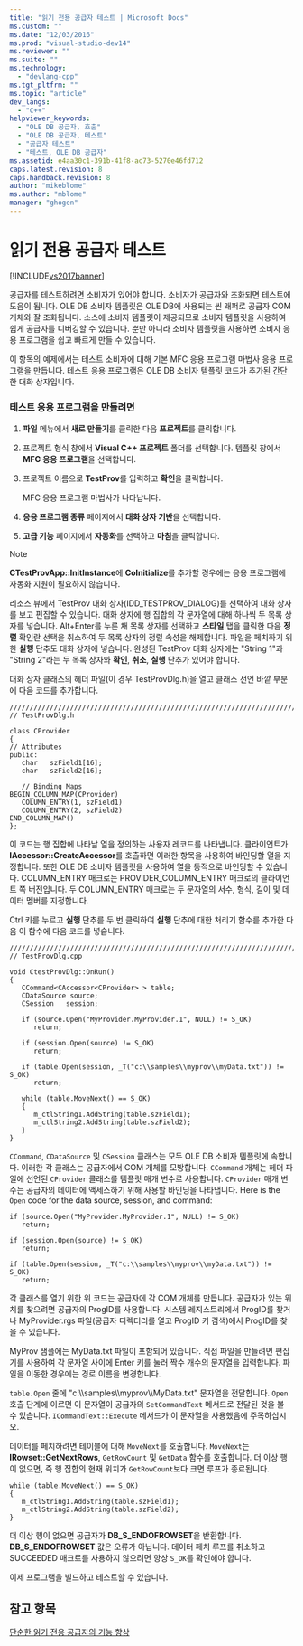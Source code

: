 ```yaml
---
title: "읽기 전용 공급자 테스트 | Microsoft Docs"
ms.custom: ""
ms.date: "12/03/2016"
ms.prod: "visual-studio-dev14"
ms.reviewer: ""
ms.suite: ""
ms.technology: 
  - "devlang-cpp"
ms.tgt_pltfrm: ""
ms.topic: "article"
dev_langs: 
  - "C++"
helpviewer_keywords: 
  - "OLE DB 공급자, 호출"
  - "OLE DB 공급자, 테스트"
  - "공급자 테스트"
  - "테스트, OLE DB 공급자"
ms.assetid: e4aa30c1-391b-41f8-ac73-5270e46fd712
caps.latest.revision: 8
caps.handback.revision: 8
author: "mikeblome"
ms.author: "mblome"
manager: "ghogen"
---
```

# 읽기 전용 공급자 테스트
[!INCLUDE[vs2017banner](../../assembler/inline/includes/vs2017banner.md)]

공급자를 테스트하려면 소비자가 있어야 합니다.  소비자가 공급자와 조화되면 테스트에 도움이 됩니다.  OLE DB 소비자 템플릿은 OLE DB에 사용되는 씬 래퍼로 공급자 COM 개체와 잘 조화됩니다.  소스에 소비자 템플릿이 제공되므로 소비자 템플릿을 사용하여 쉽게 공급자를 디버깅할 수 있습니다.  뿐만 아니라 소비자 템플릿을 사용하면 소비자 응용 프로그램을 쉽고 빠르게 만들 수 있습니다.  
  
 이 항목의 예제에서는 테스트 소비자에 대해 기본 MFC 응용 프로그램 마법사 응용 프로그램을 만듭니다.  테스트 응용 프로그램은 OLE DB 소비자 템플릿 코드가 추가된 간단한 대화 상자입니다.  
  
### 테스트 응용 프로그램을 만들려면  
  
1.  **파일** 메뉴에서 **새로 만들기**를 클릭한 다음 **프로젝트**를 클릭합니다.  
  
2.  프로젝트 형식 창에서 **Visual C\+\+ 프로젝트** 폴더를 선택합니다.  템플릿 창에서 **MFC 응용 프로그램**을 선택합니다.  
  
3.  프로젝트 이름으로 **TestProv**를 입력하고 **확인**을 클릭합니다.  
  
     MFC 응용 프로그램 마법사가 나타납니다.  
  
4.  **응용 프로그램 종류** 페이지에서 **대화 상자 기반**을 선택합니다.  
  
5.  **고급 기능** 페이지에서 **자동화**를 선택하고 **마침**을 클릭합니다.  
  
> [!NOTE]
>  **CTestProvApp::InitInstance**에 **CoInitialize**를 추가할 경우에는 응용 프로그램에 자동화 지원이 필요하지 않습니다.  
  
 리소스 뷰에서 TestProv 대화 상자\(IDD\_TESTPROV\_DIALOG\)를 선택하여 대화 상자를 보고 편집할 수 있습니다.  대화 상자에 행 집합의 각 문자열에 대해 하나씩 두 목록 상자를 넣습니다.  Alt\+Enter를 누른 채 목록 상자를 선택하고 **스타일** 탭을 클릭한 다음 **정렬** 확인란 선택을 취소하여 두 목록 상자의 정렬 속성을 해제합니다.  파일을 페치하기 위한 **실행** 단추도 대화 상자에 넣습니다.  완성된 TestProv 대화 상자에는 "String 1"과 "String 2"라는 두 목록 상자와 **확인**, **취소**, **실행** 단추가 있어야 합니다.  
  
 대화 상자 클래스의 헤더 파일\(이 경우 TestProvDlg.h\)을 열고  클래스 선언 바깥 부분에 다음 코드를 추가합니다.  
  
```  
////////////////////////////////////////////////////////////////////////  
// TestProvDlg.h  
  
class CProvider   
{  
// Attributes  
public:  
   char   szField1[16];  
   char   szField2[16];  
  
   // Binding Maps  
BEGIN_COLUMN_MAP(CProvider)  
   COLUMN_ENTRY(1, szField1)  
   COLUMN_ENTRY(2, szField2)  
END_COLUMN_MAP()  
};  
```  
  
 이 코드는 행 집합에 나타날 열을 정의하는 사용자 레코드를 나타냅니다.  클라이언트가 **IAccessor::CreateAccessor**를 호출하면 이러한 항목을 사용하여 바인딩할 열을 지정합니다.  또한 OLE DB 소비자 템플릿을 사용하여 열을 동적으로 바인딩할 수 있습니다.  COLUMN\_ENTRY 매크로는 PROVIDER\_COLUMN\_ENTRY 매크로의 클라이언트 쪽 버전입니다.  두 COLUMN\_ENTRY 매크로는 두 문자열의 서수, 형식, 길이 및 데이터 멤버를 지정합니다.  
  
 Ctrl 키를 누르고 **실행** 단추를 두 번 클릭하여 **실행** 단추에 대한 처리기 함수를 추가한 다음  이 함수에 다음 코드를 넣습니다.  
  
```  
///////////////////////////////////////////////////////////////////////  
// TestProvDlg.cpp  
  
void CtestProvDlg::OnRun()  
{  
   CCommand<CAccessor<CProvider> > table;  
   CDataSource source;  
   CSession   session;  
  
   if (source.Open("MyProvider.MyProvider.1", NULL) != S_OK)  
      return;  
  
   if (session.Open(source) != S_OK)  
      return;  
  
   if (table.Open(session, _T("c:\\samples\\myprov\\myData.txt")) != S_OK)  
      return;  
  
   while (table.MoveNext() == S_OK)  
   {  
      m_ctlString1.AddString(table.szField1);  
      m_ctlString2.AddString(table.szField2);  
   }  
}  
```  
  
 `CCommand`, `CDataSource` 및 `CSession` 클래스는 모두 OLE DB 소비자 템플릿에 속합니다.  이러한 각 클래스는 공급자에서 COM 개체를 모방합니다.  `CCommand` 개체는 헤더 파일에 선언된 `CProvider` 클래스를 템플릿 매개 변수로 사용합니다.  `CProvider` 매개 변수는 공급자의 데이터에 액세스하기 위해 사용할 바인딩을 나타냅니다.  Here is the `Open` code for the data source, session, and command:  
  
```  
if (source.Open("MyProvider.MyProvider.1", NULL) != S_OK)  
   return;  
  
if (session.Open(source) != S_OK)  
   return;  
  
if (table.Open(session, _T("c:\\samples\\myprov\\myData.txt")) != S_OK)  
   return;  
```  
  
 각 클래스를 열기 위한 위 코드는 공급자에 각 COM 개체를 만듭니다.  공급자가 있는 위치를 찾으려면 공급자의 ProgID를 사용합니다.  시스템 레지스트리에서 ProgID를 찾거나 MyProvider.rgs 파일\(공급자 디렉터리를 열고 ProgID 키 검색\)에서 ProgID를 찾을 수 있습니다.  
  
 MyProv 샘플에는 MyData.txt 파일이 포함되어 있습니다.  직접 파일을 만들려면 편집기를 사용하여 각 문자열 사이에 Enter 키를 눌러 짝수 개수의 문자열을 입력합니다.  파일을 이동한 경우에는 경로 이름을 변경합니다.  
  
 `table.Open` 줄에 "c:\\\\samples\\\\myprov\\\\MyData.txt" 문자열을 전달합니다.  `Open` 호출 단계에 이르면 이 문자열이 공급자의 `SetCommandText` 메서드로 전달된 것을 볼 수 있습니다.  `ICommandText::Execute` 메서드가 이 문자열을 사용했음에 주목하십시오.  
  
 데이터를 페치하려면 테이블에 대해 `MoveNext`를 호출합니다.  `MoveNext`는 **IRowset::GetNextRows**, `GetRowCount` 및 `GetData` 함수를 호출합니다.  더 이상 행이 없으면, 즉 행 집합의 현재 위치가 `GetRowCount`보다 크면 루프가 종료됩니다.  
  
```  
while (table.MoveNext() == S_OK)  
{  
   m_ctlString1.AddString(table.szField1);  
   m_ctlString2.AddString(table.szField2);  
}  
```  
  
 더 이상 행이 없으면 공급자가 **DB\_S\_ENDOFROWSET**을 반환합니다.  **DB\_S\_ENDOFROWSET** 값은 오류가 아닙니다.  데이터 페치 루프를 취소하고 SUCCEEDED 매크로를 사용하지 않으려면 항상 `S_OK`를 확인해야 합니다.  
  
 이제 프로그램을 빌드하고 테스트할 수 있습니다.  
  
## 참고 항목  
 [단순한 읽기 전용 공급자의 기능 향상](../../data/oledb/enhancing-the-simple-read-only-provider.md)